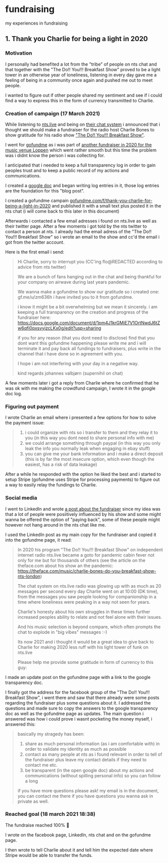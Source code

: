 # fundraising
my experiences in fundraising

## 1. Thank you Charlie for being a light in 2020

### Motivation
I personally had benefited a lot from the "tribe" of people on nts chat and that together with the "The Do!! You!!! Breakfast Show" proved to be a light tower in an otherwise year of loneliness, listening in every day gave me a feeling of being in a community once again and pushed me out to meet people.

I wanted to figure out if other people shared my sentiment and see if i could find a way to express this in the form of currency transmitted to Charlie.


### Creation of campaign (17 March 2021)

While listening to [nts.live](https://nts.live) and being on [their chat system](https://www.nts.live/chat) i announced that i thought we should make a fundraiser for the radio host Charlie Bones to show gratitude for his radio show ["The Do!! You!!! Breakfast Show"](https://www.nts.live/shows/the-do-you-breakfast-show).

I went for [gofundme](https://www.gofundme.com) as i was part of [another fundraiser in 2020 for the music venue Loppen](https://www.gofundme.com/f/support-loppen) which went rather smooth but this time the problem was i didnt know the person i was collecting for.

I anticipated that i needed to keep a full transparency log in order to gain peoples trust and to keep a public record of my actions and communications.

I created a [google doc](https://docs.google.com/document/d/1pm4J1krGMiE7V1OrtNwdJ6tZw6qfi0pxsvyjzcLKx0g) and began writing log entries in it, those log entries are the foundation for this "blog post".

I created a gofundme campain [gofundme.com/f/thank-you-charlie-for-being-a-light-in-2020](https://www.gofundme.com/f/thank-you-charlie-for-being-a-light-in-2020) and published it with a small text plus posted it in the nts chat (i will come back to this later in this document)

Afterwards i contacted a few email adresses i found on nts.live as well as their twitter page. After a few moments i got told by the nts twitter to contact a person at nts. I already had the email adress of the "The Do!! You!!! Breakfast Show" so i wrote an email to the show and cc'd the email i got from the twitter account.

Here is the first email i send:

>Hi Charlie, sorry to interrupt you (CC'ing flo@REDACTED according to advice from nts twitter)
>
>We are a bunch of fans hanging out in the chat and being thankful for your company on airwave during last years pandemic.
>
>We wanna make a gofundme to show our gratitude so i created one:
>gf.me/u/zm636h
>i have invited you to it from gofundme.
>
>i know it might be a bit overwhelming but we mean it sincerely.
>i am keeping a full transparency on the creation and progress of the fundraiser here:
>https://docs.google.com/document/d/1pm4J1krGMiE7V1OrtNwdJ6tZw6qfi0pxsvyjzcLKx0g/edit?usp=sharing
>
>if you for any reason (that you dont need to disclose) find that you dont want this gofundme happening please write me and i will terminate it and pay back all fundings to fundraisers, plus write in the channel that i have done so in agreement with you.
>
>I hope i am not interfering with your day in a negative way.
>
>kind regards johannes valbjørn (supernihil on chat)


A few moments later i got a reply from Charlie where he confirmed that he was ok with me making the crowdfund campaign, I wrote it in the google doc log.

### Figuring out payment

I wrote Charlie an email where i presented a few options for how to solve the payment issue:

>1. i could organize with nts so i transfer to them and they relay it to you (in this way you dont need to share personal info with me)
>2. we could arrange something through paypal (in this way you only leak the info you normally leak when engaging in ebay stuff)
>3. you can give me your bank information and i make a direct deposit (this is by far the most insecure option, which even though the easiest, has a risk of data leakage)

After a while he responded with the option he liked the best and i started to setup Stripe (gofundme uses Stripe for processing payments) to figure out a way to easily relay the fundings to Charlie.

### Social media

I went to LinkedIn and wrote [a post about the fundraiser](https://www.linkedin.com/posts/activity-6777980048096935937-rsdl) since my idea was that a lot of people were posiitively influenced by his show and some might wanna be offered the option of "paying back", some of these people might however not hang around in the nts chat like me.

I used the LinkedIn post as my main copy for the fundraiser and copied it into the gofundme page, it read:

>In 2020 his program "The Do!! You!!! Breakfast Show" on independent internet radio nts.live became a goto for pandemic cabin fever not only for me but for thousands of others
>(see the article on the theface.com about his show an the pandemic: https://theface.com/music/charlie-bones-do-you-breakfast-show-nts-london)
>
>The chat system on nts.live radio was glowing up with as much as 20 messages per second every day Charlie went on at 10:00 (DK time), from the messages you saw people looking for companionship in a time where loneliness were peaking in a way not seen for years.
>
>Charlie's honesty about his own struggles in these times further increased peoples ability to relate and not feel alone with their issues.
>
>And his music selection is beyond compare, which often prompts the chat to explode in "big vibes" messages :-)
>
>Its now 2021 and i thought it would be a great idea to give back to Charlie for making 2020 less ruff with his light tower of funk on nts.live
>
>Please help me provide some gratitude in form of currency to this guy:

I made an update post on the gofundme page with a link to the google transparency doc.

I finally got the address for the facebook group of the "The Do!! You!!! Breakfast Show", i went there and saw that there already were some posts regarding the fundraiser plus some questions about it.
I addressed the questions and made sure to copy the answers to the google transparency doc as well as the gofundme page as updates.
The main question i answered was how i could prove i wasnt pocketing the money myself, i answered this:

>basically my stragedy has been:
>1. share as much personal information (as i am comfortable with) in order to validate my identity as much as possible
>2. contact as many people at nts as i found relevant in order to tell of the fundraiser plus leave my contact details if they need to contact me etc.
>3. be transparent (in the open google doc) about my actions and communications (without spilling personal info) so you can follow a long
>
>if you have more questions please ask!
>my email is in the document, you can contact me there if you have questions you wanna ask in private as well.


### Reached goal (18 march 2021 18:38)

The fundraise reached 100% 🎉

I wrote on the facebook page, LinkedIn, nts chat and on the gofundme page.

I then wrote to tell Charlie about it and tell him the expected date where Stripe would be able to transfer the funds.

